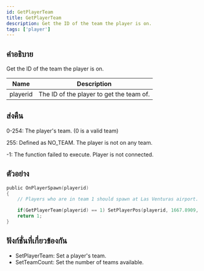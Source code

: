 ```yaml
---
id: GetPlayerTeam
title: GetPlayerTeam
description: Get the ID of the team the player is on.
tags: ['player']
---
```


## คำอธิบาย

Get the ID of the team the player is on.


| Name | Description |
|------|-------------|
|playerid | The ID of the player to get the team of.|


## ส่งคืน

 0-254: The player's team. (0 is a valid team)

 255: Defined as NO_TEAM. The player is not on any team.

 -1: The function failed to execute. Player is not connected.



## ตัวอย่าง


```c
public OnPlayerSpawn(playerid)
{
    // Players who are in team 1 should spawn at Las Venturas airport.

    if(GetPlayerTeam(playerid) == 1) SetPlayerPos(playerid, 1667.8909, 1405.5618, 10.7801);
    return 1;
}
```


## ฟังก์ชั่นที่เกี่ยวข้องกัน


-  SetPlayerTeam: Set a player's team.
-  SetTeamCount: Set the number of teams available.
